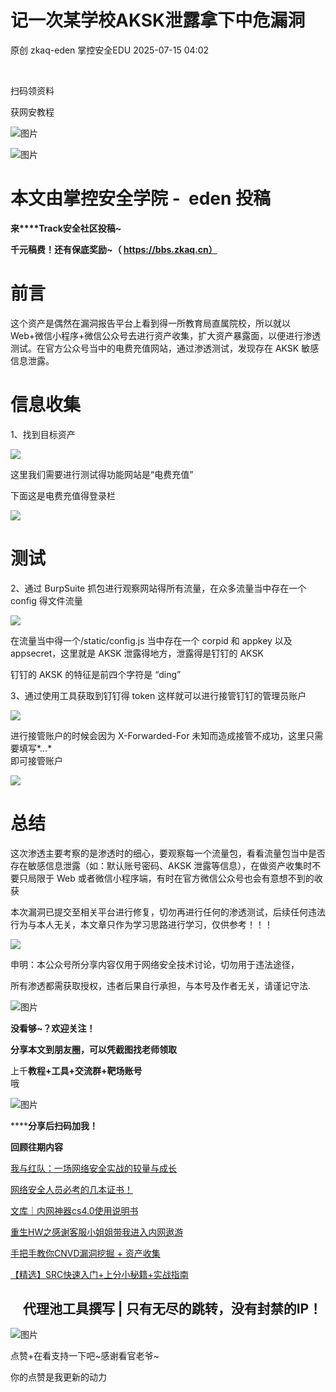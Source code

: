 #  记一次某学校AKSK泄露拿下中危漏洞  
原创 zkaq-eden  掌控安全EDU   2025-07-15 04:02  
  
   
  
扫码领资料  
  
获网安教程  
  
![图片](https://mmbiz.qpic.cn/sz_mmbiz_png/BwqHlJ29vcrpvQG1VKMy1AQ1oVvUSeZYhLRYCeiaa3KSFkibg5xRjLlkwfIe7loMVfGuINInDQTVa4BibicW0iaTsKw/640?wx_fmt=other&from=appmsg&wxfrom=5&wx_lazy=1&wx_co=1&tp=webp "")  
  
  
![图片](https://mmbiz.qpic.cn/mmbiz_png/b96CibCt70iaaJcib7FH02wTKvoHALAMw4fchVnBLMw4kTQ7B9oUy0RGfiacu34QEZgDpfia0sVmWrHcDZCV1Na5wDQ/640?wx_fmt=other&wxfrom=5&wx_lazy=1&wx_co=1&tp=webp "")  
  
  
# 本文由掌控安全学院 -  eden 投稿  
  
**来****Track安全社区投稿~**  
  
**千元稿费！还有保底奖励~（ https://bbs.zkaq.cn）**  
  
# 前言  
  
这个资产是偶然在漏洞报告平台上看到得一所教育局直属院校，所以就以 Web+微信小程序+微信公众号去进行资产收集，扩大资产暴露面，以便进行渗透测试。在官方公众号当中的电费充值网站，通过渗透测试，发现存在 AKSK 敏感信息泄露。  
# 信息收集  
  
1、找到目标资产  
  
![](https://mmbiz.qpic.cn/sz_mmbiz_png/BwqHlJ29vcpv93EljMWWiaazQjvl6EK2a9ydAic4uCT0bULQCPXX7zcZGzpFGuhvazJDaWZISLNTZhSwI0kSiabDA/640?wx_fmt=png&from=appmsg "")  
  
  
这里我们需要进行测试得功能网站是“电费充值”  
  
下面这是电费充值得登录栏  
  
![](https://mmbiz.qpic.cn/sz_mmbiz_png/BwqHlJ29vcpv93EljMWWiaazQjvl6EK2at9RVnhbdDmAp2zUtuVUx5UJXgjAIUODy90sjPtSY2BrPhfiaboiaCkSg/640?wx_fmt=png&from=appmsg "")  
  
# 测试  
  
2、通过 BurpSuite 抓包进行观察网站得所有流量，在众多流量当中存在一个 config 得文件流量  
  
![](https://mmbiz.qpic.cn/sz_mmbiz_png/BwqHlJ29vcpv93EljMWWiaazQjvl6EK2aqSgqpA1S25qqBq1qTpzXz09p3zflCzs1JKZqvzECze9TwjjcAZ2OUg/640?wx_fmt=png&from=appmsg "")  
  
  
在流量当中得一个/static/config.js 当中存在一个 corpid 和 appkey 以及 appsecret，这里就是 AKSK 泄露得地方，泄露得是钉钉的 AKSK  
  
钉钉的 AKSK 的特征是前四个字符是 “ding”  
  
3、通过使用工具获取到钉钉得 token 这样就可以进行接管钉钉的管理员账户  
  
![](https://mmbiz.qpic.cn/sz_mmbiz_png/BwqHlJ29vcpv93EljMWWiaazQjvl6EK2aibef0155qUd7Z5B9LVFicVfeKy0alqFO47l29vJvjaFibDib3ibpcHXuOYg/640?wx_fmt=png&from=appmsg "")  
  
  
进行接管账户的时候会因为 X-Forwarded-For 未知而造成接管不成功，这里只需要填写*.*.*.*  
即可接管账户  
  
![](https://mmbiz.qpic.cn/sz_mmbiz_png/BwqHlJ29vcpv93EljMWWiaazQjvl6EK2aR4vrWSYsMY8FHgzkc8XNVyDFzlBX9sWeergV3LWEnzR9VosKVLVxUQ/640?wx_fmt=png&from=appmsg "")  
  
# 总结  
  
这次渗透主要考察的是渗透时的细心，要观察每一个流量包，看看流量包当中是否存在敏感信息泄露（如：默认账号密码、AKSK 泄露等信息），在做资产收集时不要只局限于 Web 或者微信小程序端，有时在官方微信公众号也会有意想不到的收获  
  
本次漏洞已提交至相关平台进行修复，切勿再进行任何的渗透测试，后续任何违法行为与本人无关，本文章只作为学习思路进行学习，仅供参考！！！  
  
![](https://mmbiz.qpic.cn/sz_mmbiz_png/BwqHlJ29vcpv93EljMWWiaazQjvl6EK2aPbPE9QaNMeQjOJ2kJ1EJDQUufA7rxqW1TnSuxaia5XMlh1MlkqqOGnA/640?wx_fmt=png&from=appmsg "")  
  
申明：本公众号所分享内容仅用于网络安全技术讨论，切勿用于违法途径，  
  
所有渗透都需获取授权，违者后果自行承担，与本号及作者无关，请谨记守法.  
  
![图片](https://mmbiz.qpic.cn/mmbiz_gif/BwqHlJ29vcqJvF3Qicdr3GR5xnNYic4wHWaCD3pqD9SSJ3YMhuahjm3anU6mlEJaepA8qOwm3C4GVIETQZT6uHGQ/640?wx_fmt=gif&wxfrom=5&wx_lazy=1&tp=webp "")  
  
**没看够~？欢迎关注！**  
  
  
**分享本文到朋友圈，可以凭截图找老师领取**  
  
上千**教程+工具+交流群+靶场账号**  
哦  
  
![图片](https://mmbiz.qpic.cn/sz_mmbiz_png/BwqHlJ29vcrpvQG1VKMy1AQ1oVvUSeZYhLRYCeiaa3KSFkibg5xRjLlkwfIe7loMVfGuINInDQTVa4BibicW0iaTsKw/640?wx_fmt=other&from=appmsg&wxfrom=5&wx_lazy=1&wx_co=1&tp=webp "")  
  
******分享后扫码加我！**  
  
**回顾往期内容**  
  
[我与红队：一场网络安全实战的较量与成长](https://mp.weixin.qq.com/s?__biz=MzUyODkwNDIyMg==&mid=2247550558&idx=1&sn=589aa46a61b9ab02ab953ccb9539b1d3&scene=21#wechat_redirect)  
  
  
[网络安全人员必考的几本证书！](http://mp.weixin.qq.com/s?__biz=MzUyODkwNDIyMg==&mid=2247520349&idx=1&sn=41b1bcd357e4178ba478e164ae531626&chksm=fa6be92ccd1c603af2d9100348600db5ed5a2284e82fd2b370e00b1138731b3cac5f83a3a542&scene=21#wechat_redirect)  
  
  
[文库｜内网神器cs4.0使用说明书](http://mp.weixin.qq.com/s?__biz=MzUyODkwNDIyMg==&mid=2247519540&idx=1&sn=e8246a12895a32b4fc2909a0874faac2&chksm=fa6bf445cd1c7d53a207200289fe15a8518cd1eb0cc18535222ea01ac51c3e22706f63f20251&scene=21#wechat_redirect)  
  
  
[重生HW之感谢客服小姐姐带我进入内网遨游](https://mp.weixin.qq.com/s?__biz=MzUyODkwNDIyMg==&mid=2247549901&idx=1&sn=f7c9c17858ce86edf5679149cce9ae9a&scene=21#wechat_redirect)  
  
  
[手把手教你CNVD漏洞挖掘 + 资产收集](https://mp.weixin.qq.com/s?__biz=MzUyODkwNDIyMg==&mid=2247542576&idx=1&sn=d9f419d7a632390d52591ec0a5f4ba01&token=74838194&lang=zh_CN&scene=21#wechat_redirect)  
  
  
[【精选】SRC快速入门+上分小秘籍+实战指南](http://mp.weixin.qq.com/s?__biz=MzUyODkwNDIyMg==&mid=2247512593&idx=1&sn=24c8e51745added4f81aa1e337fc8a1a&chksm=fa6bcb60cd1c4276d9d21ebaa7cb4c0c8c562e54fe8742c87e62343c00a1283c9eb3ea1c67dc&scene=21#wechat_redirect)  
  
##     代理池工具撰写 | 只有无尽的跳转，没有封禁的IP！  
  
![图片](https://mmbiz.qpic.cn/mmbiz_gif/BwqHlJ29vcqJvF3Qicdr3GR5xnNYic4wHWaCD3pqD9SSJ3YMhuahjm3anU6mlEJaepA8qOwm3C4GVIETQZT6uHGQ/640?wx_fmt=gif&wxfrom=5&wx_lazy=1&tp=webp "")  
  
点赞+在看支持一下吧~感谢看官老爷~   
  
你的点赞是我更新的动力  
  
